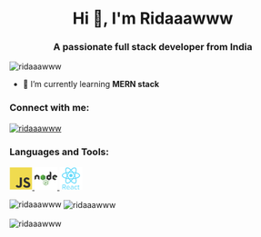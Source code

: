 <h1 align="center">Hi 👋, I'm Ridaaawww</h1>
<h3 align="center">A passionate full stack developer from India</h3>

<p align="left"> <img src="https://komarev.com/ghpvc/?username=ridaaawww&label=Profile%20views&color=0e75b6&style=flat" alt="ridaaawww" /> </p>

- 🌱 I’m currently learning **MERN stack**

<h3 align="left">Connect with me:</h3>
<p align="left">
<a href="https://twitter.com/ridaaawww" target="blank"><img align="center" src="https://raw.githubusercontent.com/rahuldkjain/github-profile-readme-generator/master/src/images/icons/Social/twitter.svg" alt="ridaaawww" height="30" width="40" /></a>
</p>

<h3 align="left">Languages and Tools:</h3>
<p align="left"> <a href="https://developer.mozilla.org/en-US/docs/Web/JavaScript" target="_blank" rel="noreferrer"> <img src="https://raw.githubusercontent.com/devicons/devicon/master/icons/javascript/javascript-original.svg" alt="javascript" width="40" height="40"/> </a> <a href="https://nodejs.org" target="_blank" rel="noreferrer"> <img src="https://raw.githubusercontent.com/devicons/devicon/master/icons/nodejs/nodejs-original-wordmark.svg" alt="nodejs" width="40" height="40"/> </a> <a href="https://reactjs.org/" target="_blank" rel="noreferrer"> <img src="https://raw.githubusercontent.com/devicons/devicon/master/icons/react/react-original-wordmark.svg" alt="react" width="40" height="40"/> </a> </p>

<p><img align="left" src="https://github-readme-stats.vercel.app/api/top-langs?username=ridaaawww&show_icons=true&locale=en&layout=compact" alt="ridaaawww" /></p>

<p>&nbsp;<img align="center" src="https://github-readme-stats.vercel.app/api?username=ridaaawww&show_icons=true&locale=en" alt="ridaaawww" /></p>

<p><img align="center" src="https://github-readme-streak-stats.herokuapp.com/?user=ridaaawww&" alt="ridaaawww" /></p>

